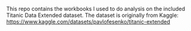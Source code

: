 This repo contains the workbooks I used to do analysis on the included Titanic Data Extended dataset. The dataset is originally from Kaggle: https://www.kaggle.com/datasets/pavlofesenko/titanic-extended